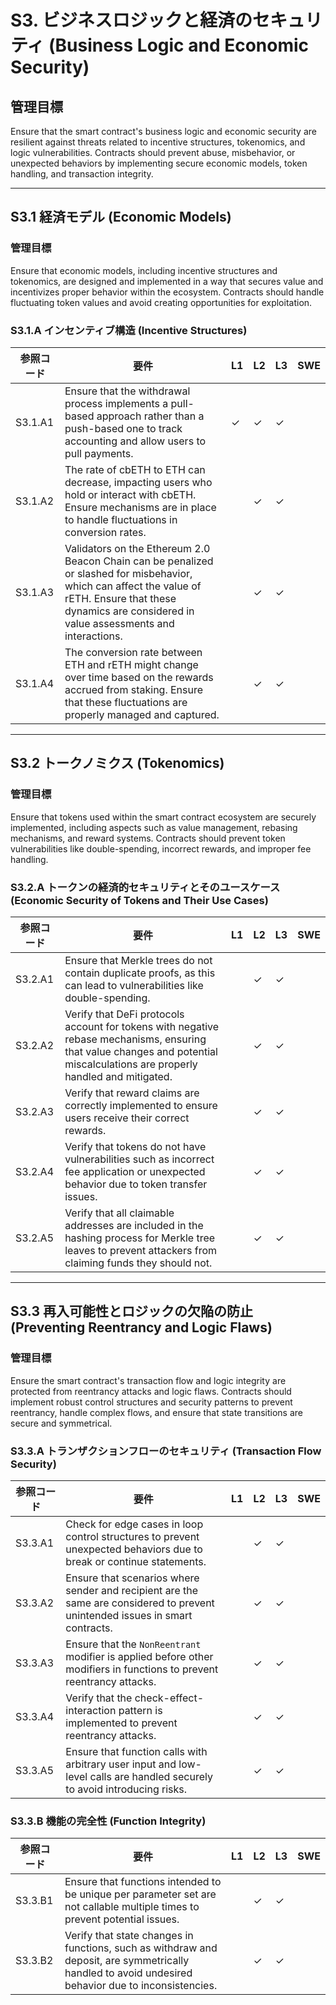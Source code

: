 # S3. ビジネスロジックと経済のセキュリティ (Business Logic and Economic Security)

## 管理目標
Ensure that the smart contract's business logic and economic security are resilient against threats related to incentive structures, tokenomics, and logic vulnerabilities. Contracts should prevent abuse, misbehavior, or unexpected behaviors by implementing secure economic models, token handling, and transaction integrity.

---

## S3.1 経済モデル (Economic Models)

### 管理目標
Ensure that economic models, including incentive structures and tokenomics, are designed and implemented in a way that secures value and incentivizes proper behavior within the ecosystem. Contracts should handle fluctuating token values and avoid creating opportunities for exploitation.

### S3.1.A インセンティブ構造 (Incentive Structures)

| 参照コード   | 要件                                                                        | L1 | L2 | L3 | SWE |
| ------------ | --------------------------------------------------------------------------- | -- | -- | -- | --- |
| S3.1.A1      | Ensure that the withdrawal process implements a pull-based approach rather than a push-based one to track accounting and allow users to pull payments. | ✓  | ✓  | ✓  |     |
| S3.1.A2      | The rate of cbETH to ETH can decrease, impacting users who hold or interact with cbETH. Ensure mechanisms are in place to handle fluctuations in conversion rates. |    | ✓  | ✓  |     |
| S3.1.A3      | Validators on the Ethereum 2.0 Beacon Chain can be penalized or slashed for misbehavior, which can affect the value of rETH. Ensure that these dynamics are considered in value assessments and interactions. |    | ✓  | ✓  |     |
| S3.1.A4      | The conversion rate between ETH and rETH might change over time based on the rewards accrued from staking. Ensure that these fluctuations are properly managed and captured. |    | ✓  | ✓  |     |

---

## S3.2 トークノミクス (Tokenomics)

### 管理目標
Ensure that tokens used within the smart contract ecosystem are securely implemented, including aspects such as value management, rebasing mechanisms, and reward systems. Contracts should prevent token vulnerabilities like double-spending, incorrect rewards, and improper fee handling.

### S3.2.A トークンの経済的セキュリティとそのユースケース (Economic Security of Tokens and Their Use Cases)

| 参照コード   | 要件                                                                        | L1 | L2 | L3 | SWE |
| ------------ | --------------------------------------------------------------------------- | -- | -- | -- | --- |
| S3.2.A1      | Ensure that Merkle trees do not contain duplicate proofs, as this can lead to vulnerabilities like double-spending. |    | ✓  | ✓  |     |
| S3.2.A2      | Verify that DeFi protocols account for tokens with negative rebase mechanisms, ensuring that value changes and potential miscalculations are properly handled and mitigated. |    | ✓  | ✓  |     |
| S3.2.A3      | Verify that reward claims are correctly implemented to ensure users receive their correct rewards. |    | ✓  | ✓  |     |
| S3.2.A4      | Verify that tokens do not have vulnerabilities such as incorrect fee application or unexpected behavior due to token transfer issues. |    | ✓  | ✓  |     |
| S3.2.A5      | Verify that all claimable addresses are included in the hashing process for Merkle tree leaves to prevent attackers from claiming funds they should not. |    | ✓  | ✓  |     |

---

## S3.3 再入可能性とロジックの欠陥の防止 (Preventing Reentrancy and Logic Flaws)

### 管理目標
Ensure the smart contract's transaction flow and logic integrity are protected from reentrancy attacks and logic flaws. Contracts should implement robust control structures and security patterns to prevent reentrancy, handle complex flows, and ensure that state transitions are secure and symmetrical.

### S3.3.A トランザクションフローのセキュリティ (Transaction Flow Security)

| 参照コード   | 要件                                                                        | L1 | L2 | L3 | SWE |
| ------------ | --------------------------------------------------------------------------- | -- | -- | -- | --- |
| S3.3.A1      | Check for edge cases in loop control structures to prevent unexpected behaviors due to break or continue statements. |    | ✓  | ✓  |     |
| S3.3.A2      | Ensure that scenarios where sender and recipient are the same are considered to prevent unintended issues in smart contracts. |    | ✓  | ✓  |     |
| S3.3.A3      | Ensure that the `NonReentrant` modifier is applied before other modifiers in functions to prevent reentrancy attacks. |    | ✓  | ✓  |     |
| S3.3.A4      | Verify that the check-effect-interaction pattern is implemented to prevent reentrancy attacks. |    | ✓  | ✓  |     |
| S3.3.A5      | Ensure that function calls with arbitrary user input and low-level calls are handled securely to avoid introducing risks. |    | ✓  | ✓  |     |

### S3.3.B 機能の完全性 (Function Integrity)

| 参照コード   | 要件                                                                        | L1 | L2 | L3 | SWE |
| ------------ | --------------------------------------------------------------------------- | -- | -- | -- | --- |
| S3.3.B1      | Ensure that functions intended to be unique per parameter set are not callable multiple times to prevent potential issues. |    | ✓  | ✓  |     |
| S3.3.B2      | Verify that state changes in functions, such as withdraw and deposit, are symmetrically handled to avoid undesired behavior due to inconsistencies. |    | ✓  | ✓  |     |
